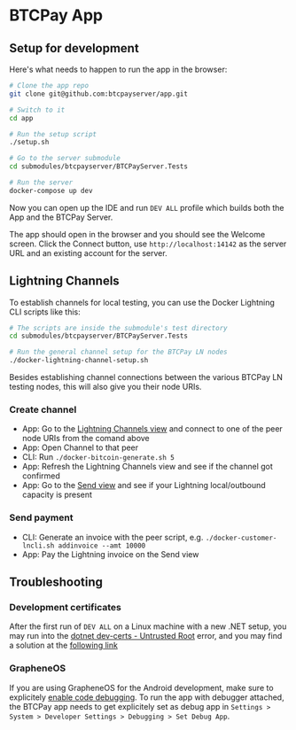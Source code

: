 # BTCPay App

## Setup for development

Here's what needs to happen to run the app in the browser:

```bash
# Clone the app repo
git clone git@github.com:btcpayserver/app.git

# Switch to it
cd app

# Run the setup script
./setup.sh

# Go to the server submodule
cd submodules/btcpayserver/BTCPayServer.Tests

# Run the server
docker-compose up dev
```

Now you can open up the IDE and run `DEV ALL` profile which builds both the App and the BTCPay Server.

The app should open in the browser and you should see the Welcome screen.
Click the Connect button, use `http://localhost:14142` as the server URL and an existing account for the server.

## Lightning Channels

To establish channels for local testing, you can use the Docker Lightning CLI scripts like this:

```bash
# The scripts are inside the submodule's test directory
cd submodules/btcpayserver/BTCPayServer.Tests

# Run the general channel setup for the BTCPay LN nodes
./docker-lightning-channel-setup.sh
```

Besides establishing channel connections between the various BTCPay LN testing nodes, this will also give you their node URIs.

### Create channel

- App: Go to the [Lightning Channels view](https://localhost:7016/settings/lightning/channels) and connect to one of the peer node URIs from the comand above
- App: Open Channel to that peer
- CLI: Run `./docker-bitcoin-generate.sh 5`
- App: Refresh the Lightning Channels view and see if the channel got confirmed
- App: Go to the [Send view](https://localhost:7016/send) and see if your Lightning local/outbound capacity is present

### Send payment

- CLI: Generate an invoice with the peer script, e.g. `./docker-customer-lncli.sh addinvoice --amt 10000`
- App: Pay the Lightning invoice on the Send view

## Troubleshooting

### Development certificates

After the first run of `DEV ALL` on a Linux machine with a new .NET setup, you may run into the [dotnet dev-certs - Untrusted Root](https://github.com/dotnet/aspnetcore/issues/41503)
error, and you may find a solution at the [following link](https://learn.microsoft.com/en-us/dotnet/core/tools/dotnet-dev-certs)

### GrapheneOS

If you are using GrapheneOS for the Android development, make sure to explicitely [enable code debugging](https://discuss.grapheneos.org/d/8330-app-compatibility-with-grapheneos).
To run the app with debugger attached, the BTCPay app needs to get explicitely set as debug app in `Settings > System > Developer Settings > Debugging > Set Debug App`.
